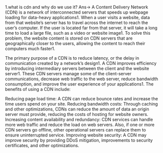 1.what is cdn and why do we use it?
Ans-> A Content Delivery Network (CDN) is a network of interconnected servers that speeds up webpage loading for data-heavy applications1. When a user visits a website, data from that website’s server has to travel across the internet to reach the user’s computer. If the user is located far from that server, it will take a long time to load a large file, such as a video or website image1. To solve this problem, the website content is stored on CDN servers that are geographically closer to the users, allowing the content to reach their computers much faster1.

The primary purpose of a CDN is to reduce latency, or the delay in communication created by a network’s design1. A CDN improves efficiency by introducing intermediary servers between the client and the website server1. These CDN servers manage some of the client-server communications, decrease web traffic to the web server, reduce bandwidth consumption, and improve the user experience of your applications1.
The benefits of using a CDN include:

Reducing page load time: A CDN can reduce bounce rates and increase the time users spend on your site.
Reducing bandwidth costs: Through caching and other optimizations, CDNs can reduce the amount of data an origin server must provide, reducing the costs of hosting for website owners.
Increasing content availability and redundancy: CDN services can handle more web traffic and reduce the load on web servers. Also, if one or more CDN servers go offline, other operational servers can replace them to ensure uninterrupted service.
Improving website security: A CDN may improve security by providing DDoS mitigation, improvements to security certificates, and other optimizations.
